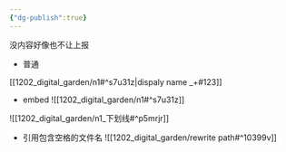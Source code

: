 ```yaml
---
{"dg-publish":true}
---
```



没内容好像也不让上报


- 普通

[[1202_digital_garden/n1#^s7u31z|dispaly name _+#123]]

- embed 
![[1202_digital_garden/n1#^s7u31z]]


![[1202_digital_garden/n1_下划线#^p5mrjr]]


- 引用包含空格的文件名
![[1202_digital_garden/rewrite path#^10399v]]